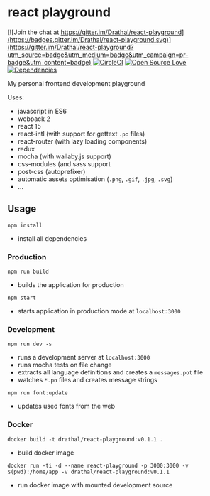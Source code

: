 # react playground

[![Join the chat at https://gitter.im/Drathal/react-playground](https://badges.gitter.im/Drathal/react-playground.svg)](https://gitter.im/Drathal/react-playground?utm_source=badge&utm_medium=badge&utm_campaign=pr-badge&utm_content=badge)
[![CircleCI](https://circleci.com/gh/Drathal/react-playground/tree/master.svg?style=shield)](https://circleci.com/gh/Drathal/react-playground/tree/master)
[![Open Source Love](https://badges.frapsoft.com/os/mit/mit.svg?v=102)](https://github.com/ellerbrock/open-source-badge/)
[![Dependencies](https://david-dm.org/Drathal/react-playground.svg)](https://david-dm.org/Drathal/react-playground)

My personal frontend development playground

Uses:
  * javascript in ES6
  * webpack 2
  * react 15
  * react-intl (with support for gettext `.po` files)
  * react-router (with lazy loading components)
  * redux
  * mocha (with wallaby.js support)
  * css-modules (and sass support
  * post-css (autoprefixer)
  * automatic assets optimisation (`.png`, `.gif`, `.jpg`, `.svg`)
  * ...

## Usage
```shell
npm install
```
  * install all dependencies


### Production
```shell
npm run build
```
  * builds the application for production

```shell
npm start
```    
  * starts application in production mode at `localhost:3000`

### Development

```shell
npm run dev -s
```

  * runs a development server at `localhost:3000`
  * runs mocha tests on file change
  * extracts all language definitions and creates a `messages.pot` file
  * watches `*.po` files and creates message strings

```shell
npm run font:update
```
  * updates used fonts from the web

### Docker

```shell
docker build -t drathal/react-playground:v0.1.1 .
```

  * build docker image

```shell
docker run -ti -d --name react-playground -p 3000:3000 -v $(pwd):/home/app -v drathal/react-playground:v0.1.1
```

  * run docker image with mounted development source

